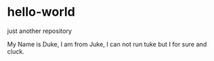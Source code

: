# hello-world
just another repository

My Name is Duke, I am from Juke, I can not run tuke but I for sure and cluck. 
